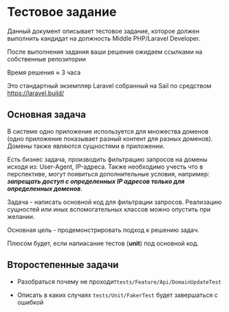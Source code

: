 # Тестовое задание

Данный документ описывает тестовое задание, которое должен выполнить кандидат на должность Middle PHP/Laravel Developer.

После выполнения задания ваши решения ожидаем ссылками на собственные репозитории

Время решения ≈ 3 часа

Это стандартный экземпляр Laravel собранный на Sail по средством https://laravel.build/

## Основная задача

В системе одно приложение используется для множества доменов (одно приложение показывает разный контент для разных доменов).
Домены также являются сущностями в приложении.

Есть бизнес задача, производить фильтрацию запросов на домены исходя из: User-Agent, IP-адреса. Также необходимо учесть что в перспективе, могут появиться дополнительные условия, например: _**запрещать доступ с определенных IP адресов только для определенных доменов**_.

Задача - написать основной код для фильтрации запросов. Реализацию сущностей или иных вспомогательных классов можно опустить при желании.

Основная цель - продемонстрировать подход к решению задач.

Плюсом будет, если напиасание тестов (**unit**) под основной код.

## Второстепенные задачи

- Разобраться почему не проходит```tests/Feature/Api/DomainUpdateTest```

- Описать в каких случаях ```tests/Unit/FakerTest```  будет завершаться с ошибкой

